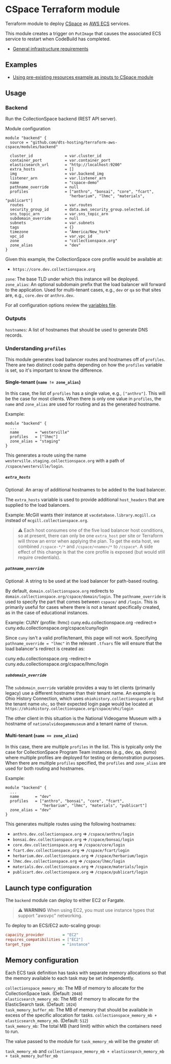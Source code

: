 # CSpace Terraform module

Terraform module to deploy [CSpace](https://cspace.lyrasis.org/) as [AWS ECS](https://aws.amazon.com/ecs/) services.

This module creates a trigger on `PutImage` that causes the associated ECS service to restart when CodeBuild has completed.

- [General infrastructure requirements](REQS.md)

## Examples

- [Using pre-existing resources example as inputs to CSpace module](examples/services)

## Usage

### Backend

Run the CollectionSpace backend (REST API server).

Module configuration

```hcl
module "backend" {
  source = "github.com/dts-hosting/terraform-aws-cspace/modules/backend"

  cluster_id              = var.cluster_id
  container_port          = var.container_port
  elasticsearch_url       = "http://localhost:9200"
  extra_hosts             = []
  img                     = var.backend_img
  listener_arn            = var.listener_arn
  name                    = "cspace-demo"
  pathname_override       = null
  profiles                = ["anthro", "bonsai", "core", "fcart",
                            "herbarium", "lhmc", "materials", "publicart"]
  routes                  = var.routes
  security_group_id       = data.aws_security_group.selected.id
  sns_topic_arn           = var.sns_topic_arn
  subdomain_override      = null
  subnets                 = var.subnets
  tags                    = {}
  timezone                = "America/New_York"
  vpc_id                  = var.vpc_id
  zone                    = "collectionspace.org"
  zone_alias              = "dev"
}

```

Given this example, the CollectionSpace core profile would be available at:

- `https://core.dev.collectionspace.org`

`zone`: The base TLD under which this instance will be deployed.  
`zone_alias`: An optional subdomain prefix that the load balancer will forward to the application.
Used for multi-tenant cases, e.g., `dev` or `qa` so that sites are, e.g., `core.dev` or `anthro.dev`.

For all configuration options review the [variables file](modules/backend/variables.tf).

### Outputs

`hostnames`: A list of hostnames that should be used to generate DNS records.

### Understanding `profiles`

This module generates load balancer routes and hostnames off of `profiles`.
There are two distinct code paths depending on how the `profiles` variable is
set, so it's important to know the difference.

#### Single-tenant (`name != zone_alias`)

In this case, the list of `profiles` has a single value, e.g., `["anthro"]`.
This will be the case for most clients. When there is only one value in
`profiles`, the `name` and `zone_alias` are used for routing and as the
generated hostname.

Example:

```hcl
module "backend" {
  ...
  name       = "westerville"
  profiles   = ["lhmc"]
  zone_alias = "staging"
}
```

This generates a route using the name
`westerville.staging.collectionspace.org` with a path of
`/cspace/westerville/login`.

##### `extra_hosts`

Optional: An array of additional hostnames to be added to the load balancer.

The `extra_hosts` variable is used to provide additional `host_headers` that
are supplied to the load balancers.

Example: McGill wants their instance at `vacdatabase.library.mcgill.ca` instead
of `mcgill.collectionspace.org`.

> ⚠️ Each host consumes one of the five load balancer host conditions, so at
> present, there can only be one `extra_host` per site or Terraform will throw an
> error when applying the plan. To get the exta host, we combined `/cspace-*/*`
> and `/cspace/<name>/*` to `/cspace*`. A side effect of this change is that the
> core profile is exposed (but would still require credentials).

##### `pathname_override`

Optional: A string to be used at the load balancer for path-based routing.

By default, `domain.collectionspace.org` redirects to
`domain.collectionspace.org/cspace/domain/login`. The `pathname_override` is
used to specify the part that comes between `cspace/` and `/login`. This is
primarily useful for cases where there is not a tenant specifically created,
as in the case of educational instances.

Example: CUNY (profile: lhmc)
cuny.edu.collectionspace.org -redirect-> cuny.edu.collectionspace.org/cspace/cuny/login

Since `cuny` isn't a valid profile/tenant, this page will not work. Specifying
`pathname_override = "lhmc"` in the relevant `.tfvars` file will ensure that the
load balancer's redirect is created as:

cuny.edu.collectionspace.org -redirect-> cuny.edu.collectionspace.org/cspace/lhmc/login

##### `subdomain_override`

The `subdomain_override` variable provides a way to let clients (primarily
legacy) use a different hostname than their tenant name. An example is Ohio
History Connection, which uses `ohiohistory.collectionspace.org` but the tenant
name `ohc`, so their expected login page would be located at
`https://ohiohistory.collectionspace.org/cspace/ohc/login`

The other client in this situation is the National Videogame Museum with a
hostname of `nationalvideogamemuseum` and a tenant name of `thenvm`.

#### Multi-tenant (`name == zone_alias`)

In this case, there are multiple `profiles` in the list. This is typically only
the case for CollectionSpace Program Team instances (e.g., dev, qa, demo) where
multiple profiles are deployed for testing or demonstration purposes. When
there are multiple `profiles` specified, the `profiles` and `zone_alias` are
used for both routing and hostnames.

Example:

```hcl
module "backend" {
  ...
  name       = "dev"
  profiles   = ["anthro", "bonsai", "core", "fcart",
                "herbarium", "lhmc", "materials", "publicart"]
  zone_alias = "dev"
}
```

This generates multiple routes using the following hostnames:

* `anthro.dev.collectionspace.org` => `/cspace/anthro/login`
* `bonsai.dev.collectionspace.org` => `/cspace/bonsai/login`
* `core.dev.collectionspace.org` => `/cspace/core/login`
* `fcart.dev.collectionspace.org` => `/cspace/fcart/login`
* `herbarium.dev.collectionspace.org` => `/cspace/herbarium/login`
* `lhmc.dev.collectionspace.org` => `/cspace/lhmc/login`
* `materials.dev.collectionspace.org` => `/cspace/materials/login`
* `publicart.dev.collectionspace.org` => `/cspace/publicart/login`

## Launch type configuration

The `backend` module can deploy to either EC2 or Fargate.

> ⚠️ **WARNING** When using EC2, you must use instance types that support "awsvpc" networking.

To deploy to an ECS/EC2 auto-scaling group:

```ini
capacity_provider        = "EC2"
requires_compatibilities = ["EC2"]
target_type              = "instance"
```

## Memory configuration

Each ECS task definition has tasks with separate memory allocations so that the
memory available to each task may be set independently.

`collectionspace_memory_mb`: The MB of memory to allocate for the
CollectionSpace task. (Default: `2048`)  
`elasticsearch_memory_mb`: The MB of memory to allocate for the ElasticSearch
task. (Default: `1024`)  
`task_memory_buffer_mb`: The MB of memory that should be available in excess of
the specific allocation for tasks.
`collectionspace_memory_mb + elasticsearch_memory_mb`. (Default: `512`)  
`task_memory_mb`: The total MB (hard limit) within which the containers need
to run.  

The value passed to the module for `task_memory_mb` will be the greater of:

`task_memory_mb` and `collectionspace_memory_mb + elasticsearch_memory_mb + task_memory_buffer_mb`
